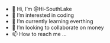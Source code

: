 - 👋 Hi, I’m @Hi-SouthLake
- 👀 I’m interested in coding
- 🌱 I’m currently learning everthing
- 💞️ I’m looking to collaborate on money
- 📫 How to reach me ...

<!---
Hi-SouthLake/Hi-SouthLake is a ✨ special ✨ repository because its `README.md` (this file) appears on your GitHub profile.
You can click the Preview link to take a look at your changes.
--->
